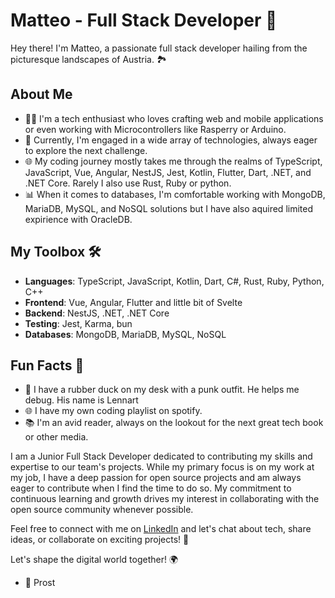 # Matteo - Full Stack Developer 🚀

Hey there! I'm Matteo, a passionate full stack developer hailing from the picturesque landscapes of Austria. 🏞️

## About Me

- 🧑‍💻 I'm a tech enthusiast who loves crafting web and mobile applications or even working with Microcontrollers like Rasperry or Arduino.
- 💼 Currently, I'm engaged in a wide array of technologies, always eager to explore the next challenge.
- 🌐 My coding journey mostly takes me through the realms of TypeScript, JavaScript, Vue, Angular, NestJS, Jest, Kotlin, Flutter, Dart, .NET, and .NET Core. Rarely I also use Rust, Ruby or python.
- 📊 When it comes to databases, I'm comfortable working with MongoDB, MariaDB, MySQL, and NoSQL solutions but I have also aquired limited expirience with OracleDB.

## My Toolbox 🛠️

- **Languages**: TypeScript, JavaScript, Kotlin, Dart, C#, Rust, Ruby, Python, C++
- **Frontend**: Vue, Angular, Flutter and little bit of Svelte
- **Backend**: NestJS, .NET, .NET Core
- **Testing**: Jest, Karma, bun
- **Databases**: MongoDB, MariaDB, MySQL, NoSQL

## Fun Facts 🌟
- 🦆 I have a rubber duck on my desk with a punk outfit. He helps me debug. His name is Lennart
- 🌐 I have my own coding playlist on spotify.
- 📚 I'm an avid reader, always on the lookout for the next great tech book or other media.


I am a Junior Full Stack Developer dedicated to contributing my skills and expertise to our team's projects. While my primary focus is on my work at my job, I have a deep passion for open source projects and am always eager to contribute when I find the time to do so. My commitment to continuous learning and growth drives my interest in collaborating with the open source community whenever possible.

Feel free to connect with me on [LinkedIn](https://www.linkedin.com/in/matteo-juen-6050bb284/) and let's chat about tech, share ideas, or collaborate on exciting projects! 💬

Let's shape the digital world together! 🌍

- 🍺 Prost

